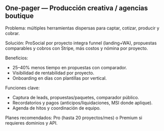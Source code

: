 ## One-pager — Producción creativa / agencias boutique

Problema: múltiples herramientas dispersas para captar, cotizar, producir y cobrar.

Solución: ProSocial por proyecto integra funnel (landing+WA), propuestas comparables y cobros con Stripe, más costos y nómina por proyecto.

Beneficios:
- 25–40% menos tiempo en propuestas con comparador.
- Visibilidad de rentabilidad por proyecto.
- Onboarding en días con plantillas por vertical.

Funciones clave:
- Captura de leads, propuestas/paquetes, comparador público.
- Recordatorios y pagos (anticipos/liquidaciones, MSI donde aplique).
- Agenda de hitos y coordinación de equipo.

Planes recomendados: Pro (hasta 20 proyectos/mes) o Premium si requieres dominios y API.
